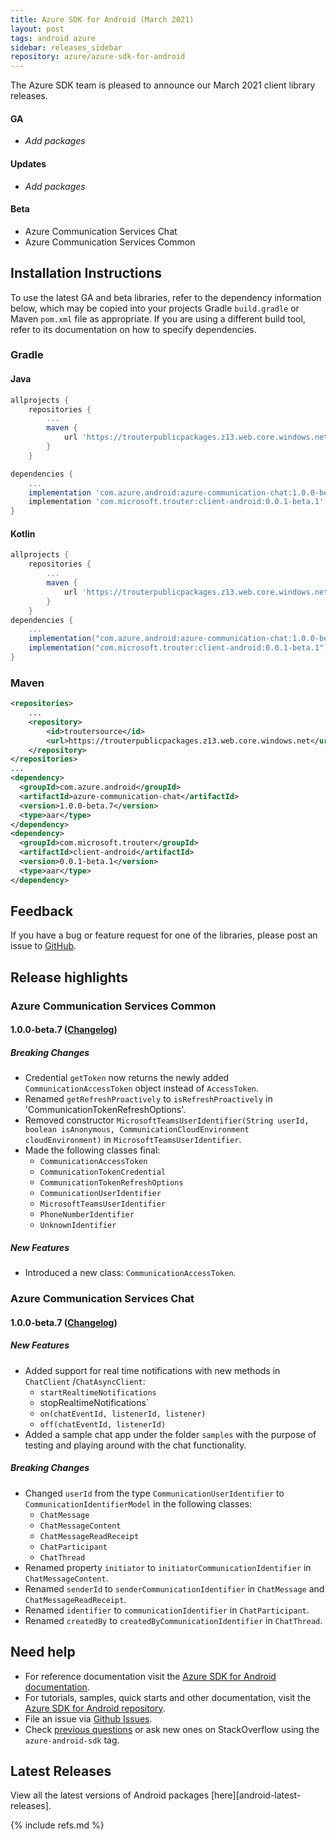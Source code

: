 ```yaml
---
title: Azure SDK for Android (March 2021)
layout: post
tags: android azure
sidebar: releases_sidebar
repository: azure/azure-sdk-for-android
---
```


The Azure SDK team is pleased to announce our March 2021 client library releases.

#### GA

- _Add packages_

#### Updates

- _Add packages_

#### Beta

- Azure Communication Services Chat
- Azure Communication Services Common

## Installation Instructions

To use the latest GA and beta libraries, refer to the dependency information below, which may be copied into your projects Gradle `build.gradle` or Maven `pom.xml` file as appropriate. If you are using a different build tool, refer to its documentation on how to specify dependencies.

### Gradle

#### Java

```gradle
allprojects {
    repositories {
        ...
        maven {
            url 'https://trouterpublicpackages.z13.web.core.windows.net'
        }
    }

dependencies {
    ...
    implementation 'com.azure.android:azure-communication-chat:1.0.0-beta.7'
    implementation 'com.microsoft.trouter:client-android:0.0.1-beta.1'
}
```

#### Kotlin

```gradle
allprojects {
    repositories {
        ...
        maven {
            url 'https://trouterpublicpackages.z13.web.core.windows.net'
        }
    }
dependencies {
    ...
    implementation("com.azure.android:azure-communication-chat:1.0.0-beta.7")
    implementation("com.microsoft.trouter:client-android:0.0.1-beta.1")
}
```

### Maven

```xml
<repositories>
    ...
    <repository>
        <id>troutersource</id>
        <url>https://trouterpublicpackages.z13.web.core.windows.net</url>
    </repository>
</repositories>
...
<dependency>
  <groupId>com.azure.android</groupId>
  <artifactId>azure-communication-chat</artifactId>
  <version>1.0.0-beta.7</version>
  <type>aar</type>
</dependency>
<dependency>
  <groupId>com.microsoft.trouter</groupId>
  <artifactId>client-android</artifactId>
  <version>0.0.1-beta.1</version>
  <type>aar</type>
</dependency>
```

## Feedback

If you have a bug or feature request for one of the libraries, please post an issue to [GitHub](https://github.com/azure/azure-sdk-for-android/issues).

## Release highlights

### Azure Communication Services Common

#### 1.0.0-beta.7 ([Changelog](https://github.com/Azure/azure-sdk-for-android/blob/master/sdk/communication/azure-communication-common/CHANGELOG.md#100-beta7-2021-03-09))

##### Breaking Changes

- Credential `getToken` now returns the newly added `CommunicationAccessToken` object instead of `AccessToken`.
- Renamed `getRefreshProactively` to `isRefreshProactively` in 'CommunicationTokenRefreshOptions'.
- Removed constructor `MicrosoftTeamsUserIdentifier(String userId, boolean isAnonymous, CommunicationCloudEnvironment cloudEnvironment)` in `MicrosoftTeamsUserIdentifier`.
- Made the following classes final:
    - `CommunicationAccessToken`
    - `CommunicationTokenCredential`
    - `CommunicationTokenRefreshOptions`
    - `CommunicationUserIdentifier`
    - `MicrosoftTeamsUserIdentifier`
    - `PhoneNumberIdentifier`
    - `UnknownIdentifier`

##### New Features

- Introduced a new class: `CommunicationAccessToken`.

### Azure Communication Services Chat

#### 1.0.0-beta.7 ([Changelog](https://github.com/Azure/azure-sdk-for-android/blob/master/sdk/communication/azure-communication-chat/CHANGELOG.md#100-beta7-2021-03-09))

##### New Features

- Added support for real time notifications with new methods in `ChatClient` /`ChatAsyncClient`:
    - `startRealtimeNotifications`
    -  stopRealtimeNotifications`
    - `on(chatEventId, listenerId, listener)`
    - `off(chatEventId, listenerId)`
- Added a sample chat app under the folder `samples` with the purpose of testing and playing around with the chat functionality.

##### Breaking Changes

- Changed `userId` from the type `CommunicationUserIdentifier` to `CommunicationIdentifierModel` in the following classes:
    - `ChatMessage`
    - `ChatMessageContent`
    - `ChatMessageReadReceipt`
    - `ChatParticipant`
    - `ChatThread`
- Renamed property `initiator` to `initiatorCommunicationIdentifier` in `ChatMessageContent`.
- Renamed `senderId` to `senderCommunicationIdentifier` in `ChatMessage` and `ChatMessageReadReceipt`.
- Renamed `identifier` to `communicationIdentifier` in `ChatParticipant`.
- Renamed `createdBy` to `createdByCommunicationIdentifier` in `ChatThread`.
  
## Need help

- For reference documentation visit the [Azure SDK for Android documentation](https://azure.github.io/azure-sdk-for-android/).
- For tutorials, samples, quick starts and other documentation, visit the [Azure SDK for Android repository](https://github.com/azure/azure-sdk-for-android/).
- File an issue via [Github Issues](https://github.com/Azure/azure-sdk-for-android/issues/new/choose).
- Check [previous questions](https://stackoverflow.com/questions/tagged/azure-android-sdk) or ask new ones on
 StackOverflow using the `azure-android-sdk` tag.

## Latest Releases

View all the latest versions of Android packages [here][android-latest-releases].

{% include refs.md %}
